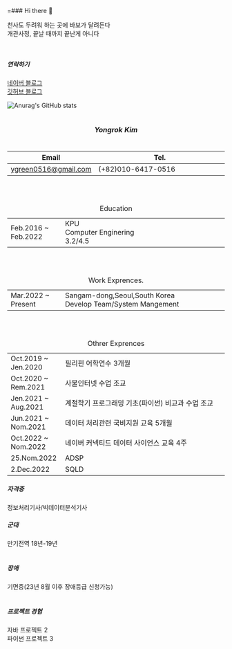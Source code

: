 =### Hi there 👋

천사도 두려워 하는 곳에 바보가 달려든다<br>
개관사정, 끝날 때까지 끝난게 아니다<br>



<div>
  <br>
  <h5>연락하기</h5>
  
<div>
  <a href="https://blog.naver.com/yg=reen0516" font-size="40px">
    네이버 블로그
  </a>
</div>
<div>
	<a href="https://grokeen.github.io/">
    깃허브 블로그
	</a>
</div>



<!-- 깃허브 상태 표시 -->
![Anurag's GitHub stats](https://github-readme-stats.vercel.app/api?username=Grokeen&show_icons=true&theme=radical)



<div>
	<table> <!-- ------이름------ -->
		<caption><h5>Yongrok Kim</h5></caption>
    <colgroup>
		<col style="width: 10%">
      	<col style="width: auto">
	</colgroup>
    <thead>
      <tr>
        <th>Email</th>
        <th>Tel.</th>
			</tr>
    </thead>
    <tbody>
      <tr>
        <td><a href="mailto:ygreen0516@gmail.com">
  ygreen0516@gmail.com
  </a></td>
  			<td>(+82)010-6417-0516</td>
			</tr>    
		<tbody>
	</table>

  <br>
	<br>
	<table> <!-- ------학력------ -->
		<caption>Education</caption>
    <colgroup>
		<col style="width: 25%">
      	<col style="width: auto">
	</colgroup>
    <tbody>
      <tr>
        <td>Feb.2016 ~ Feb.2022</td>
        <td>
          KPU<br> 
          Computer Enginering<br>
					3.2/4.5
				</td>
			</tr>    
		<tbody>
	</table>
  
  <br>
	<br>
	<table><!-- ------경력------ -->
		<caption>Work Exprences.</caption>
    <colgroup>
		<col style="width: 25%">
      	<col style="width: auto">
	</colgroup>
    <tbody>
      <tr>
        <td>Mar.2022 ~ Present
				</td>
        <td>
        	Sangam-dong,Seoul,South Korea<br>
					Develop Team/System Mangement <br>
				</td>
			</tr>    
		<tbody>
	</table>

	
  
  <br>
	<br>
	<table><!-- ------경험 및 자격증------ -->
		<caption>Othrer Exprences</caption>
    <colgroup>
		<col style="width: 25%">
      	<col style="width: auto">
	</colgroup>
    <tbody>
      <tr>
        <td>Oct.2019 ~ Jen.2020
				</td>
        <td>
        	필리핀 어학연수 3개월 <br>
				</td>
			</tr>
			<tr>
        <td>Oct.2020 ~ Rem.2021
				</td>
        <td>
        	사물인터넷 수업 조교 <br>
				</td>
			</tr>
      <tr>
        <td>Jen.2021 ~ Aug.2021
				</td>
        <td>
        	계절학기 프로그래밍 기초(파이썬) 비교과 수업 조교  <br>
				</td>
			</tr>
      <tr>
        <td>Jun.2021 ~ Nom.2021
				</td>
        <td>
        	데이터 처리관련 국비지원 교육 5개월 <br>
				</td>
			</tr>
      <tr>
        <td>Oct.2022 ~ Nom.2022
				</td>
        <td>
        	네이버 커넥티드 데이터 사이언스 교육 4주 <br>
				</td>
			</tr>
      <tr>
        <td>25.Nom.2022
				</td>
        <td>
        	ADSP<br>
				</td>
			</tr>
      <tr>
        <td>2.Dec.2022
				</td>
        <td>
        	SQLD<br>
				</td>
			</tr>  
		<tbody>
	</table>
</div>



  <h5>자격증</h5>
  정보처리기사/빅데이터분석기사<br>
  

  <h5>군대</h5>
  만기전역 18년-19년  <br>
  <br>

  <h5>장애</h5>
  기면증(23년 8월 이후 장애등급 신청가능)<br>
  <br>


  <h5>프로젝트 경험</h5>
  자바 프로젝트 2<br>
  파이썬 프로젝트 3<br>









<!--

<div>
	<table>
		<caption>It's me</caption>
    <colgroup>
			<col style="width: 25%">
      <col style="width: 25%">
      <col style="width: 25%">
      <col style="width: 25%">
		</colgroup>
    <thead>
      <tr>
        <th>이름</th>
        <th>한글</th>
        <th>영문</th>
        <th>용록4</th>
			</tr>
    </thead>
    <tbody>
      <tr>
        <td>1</td>
        <td>2</td>
        <td>3</td>
        <td>4</td>
			</tr>
        <tr>
        <td>1</td>
        <td>2</td>
        <td>3</td>
        <td>4</td>
			</tr>
    <tbody>
	</table>
</div>

-->
<!--
**Grokeen/Grokeen** is a ✨ _special_ ✨ repository because its `README.md` (this file) appears on your GitHub profile.

Here are some ideas to get you started:

- 🔭 I’m currently working on ...
- 🌱 I’m currently learning ...
- 👯 I’m looking to collaborate on ...
- 🤔 I’m looking for help with ...
- 💬 Ask me about ...
- 📫 How to reach me: ...
- 😄 Pronouns: ...
- ⚡ Fun fact: ...
-->
